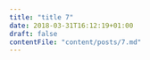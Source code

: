 ```yaml
---
title: "title 7"
date: 2018-03-31T16:12:19+01:00
draft: false
contentFile: "content/posts/7.md"
---
```


